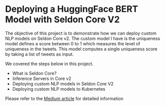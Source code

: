 # Deploying a HuggingFace BERT Model with Seldon Core V2

The objective of this project is to demonstrate how we can deploy custom NLP models on Seldon Core v2. The custom model I have is the uniqueness model defines a score between 0 to 1 which measures the level of uniqueness in the tweets. This model computes a single uniqueness score by taking a list of tweets as input.

We covered the steps below in this project.
- What is Seldon Core?
- Inference Servers in Core v2
- Deploying custom NLP models in Seldon Core V2
- Deploying custom NLP models to Kubernetes

Please refer to the [Medium article](https://medium.com/@vinayakshanawad/deploying-a-huggingface-bert-model-with-kserve-3e521d69e596) for detailed information